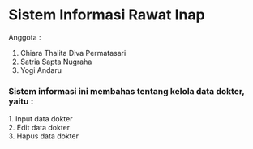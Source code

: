 # Sistem Informasi Rawat Inap
Anggota :
1. Chiara Thalita Diva Permatasari
2. Satria Sapta Nugraha
3. Yogi Andaru

<h3>Sistem informasi ini membahas tentang kelola data dokter, yaitu : </h3>
1. Input data dokter <br>
2. Edit data dokter <br>
3. Hapus data dokter
